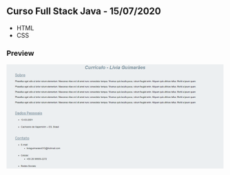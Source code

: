 ## Curso Full Stack Java - 15/07/2020
* HTML
* CSS

### Preview
![Imagem](https://github.com/4L1C3-R4BB1T/santander-coders/raw/master/_assets/aula01.png)
